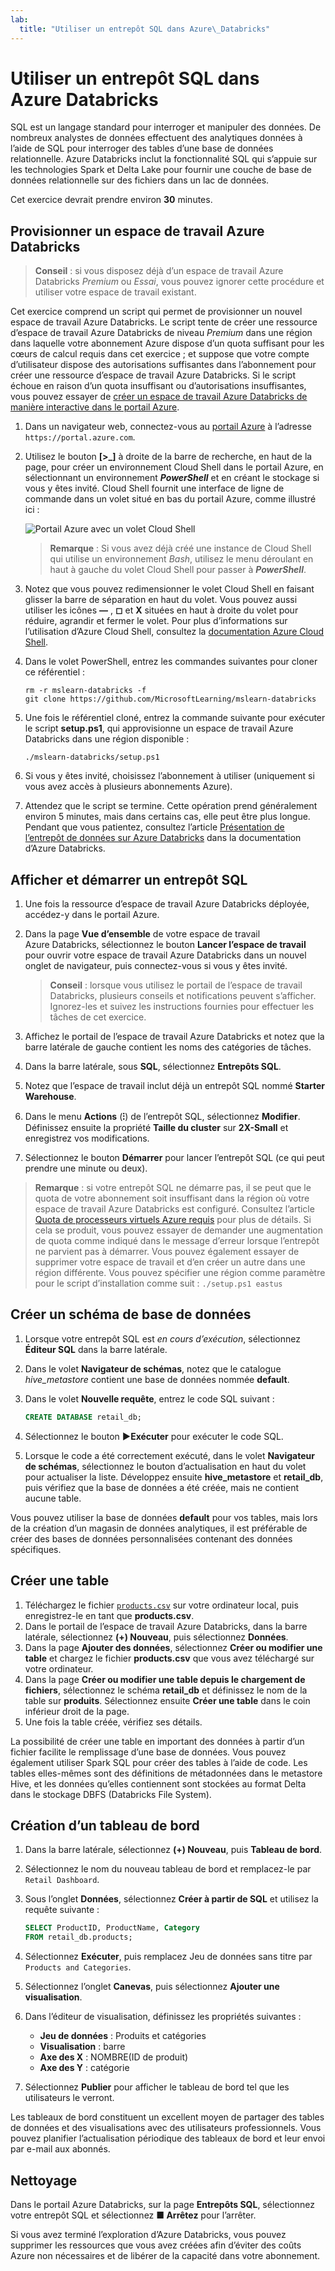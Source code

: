 ```yaml
---
lab:
  title: "Utiliser un entrepôt SQL dans Azure\_Databricks"
---
```


# Utiliser un entrepôt SQL dans Azure Databricks

SQL est un langage standard pour interroger et manipuler des données. De nombreux analystes de données effectuent des analytiques données à l’aide de SQL pour interroger des tables d’une base de données relationnelle. Azure Databricks inclut la fonctionnalité SQL qui s’appuie sur les technologies Spark et Delta Lake pour fournir une couche de base de données relationnelle sur des fichiers dans un lac de données.

Cet exercice devrait prendre environ **30** minutes.

## Provisionner un espace de travail Azure Databricks

> **Conseil** : si vous disposez déjà d’un espace de travail Azure Databricks *Premium* ou *Essai*, vous pouvez ignorer cette procédure et utiliser votre espace de travail existant.

Cet exercice comprend un script qui permet de provisionner un nouvel espace de travail Azure Databricks. Le script tente de créer une ressource d’espace de travail Azure Databricks de niveau *Premium* dans une région dans laquelle votre abonnement Azure dispose d’un quota suffisant pour les cœurs de calcul requis dans cet exercice ; et suppose que votre compte d’utilisateur dispose des autorisations suffisantes dans l’abonnement pour créer une ressource d’espace de travail Azure Databricks. Si le script échoue en raison d’un quota insuffisant ou d’autorisations insuffisantes, vous pouvez essayer de [créer un espace de travail Azure Databricks de manière interactive dans le portail Azure](https://learn.microsoft.com/azure/databricks/getting-started/#--create-an-azure-databricks-workspace).

1. Dans un navigateur web, connectez-vous au [portail Azure](https://portal.azure.com) à l’adresse `https://portal.azure.com`.
2. Utilisez le bouton **[\>_]** à droite de la barre de recherche, en haut de la page, pour créer un environnement Cloud Shell dans le portail Azure, en sélectionnant un environnement ***PowerShell*** et en créant le stockage si vous y êtes invité. Cloud Shell fournit une interface de ligne de commande dans un volet situé en bas du portail Azure, comme illustré ici :

    ![Portail Azure avec un volet Cloud Shell](./images/cloud-shell.png)

    > **Remarque** : Si vous avez déjà créé une instance de Cloud Shell qui utilise un environnement *Bash*, utilisez le menu déroulant en haut à gauche du volet Cloud Shell pour passer à ***PowerShell***.

3. Notez que vous pouvez redimensionner le volet Cloud Shell en faisant glisser la barre de séparation en haut du volet. Vous pouvez aussi utiliser les icônes **&#8212;** , **&#9723;** et **X** situées en haut à droite du volet pour réduire, agrandir et fermer le volet. Pour plus d’informations sur l’utilisation d’Azure Cloud Shell, consultez la [documentation Azure Cloud Shell](https://docs.microsoft.com/azure/cloud-shell/overview).

4. Dans le volet PowerShell, entrez les commandes suivantes pour cloner ce référentiel :

    ```
    rm -r mslearn-databricks -f
    git clone https://github.com/MicrosoftLearning/mslearn-databricks
    ```

5. Une fois le référentiel cloné, entrez la commande suivante pour exécuter le script **setup.ps1**, qui approvisionne un espace de travail Azure Databricks dans une région disponible :

    ```
    ./mslearn-databricks/setup.ps1
    ```

6. Si vous y êtes invité, choisissez l’abonnement à utiliser (uniquement si vous avez accès à plusieurs abonnements Azure).
7. Attendez que le script se termine. Cette opération prend généralement environ 5 minutes, mais dans certains cas, elle peut être plus longue. Pendant que vous patientez, consultez l’article [Présentation de l’entrepôt de données sur Azure Databricks](https://learn.microsoft.com/azure/databricks/sql/) dans la documentation d’Azure Databricks.

## Afficher et démarrer un entrepôt SQL

1. Une fois la ressource d’espace de travail Azure Databricks déployée, accédez-y dans le portail Azure.
1. Dans la page **Vue d’ensemble** de votre espace de travail Azure Databricks, sélectionnez le bouton **Lancer l’espace de travail** pour ouvrir votre espace de travail Azure Databricks dans un nouvel onglet de navigateur, puis connectez-vous si vous y êtes invité.

    > **Conseil** : lorsque vous utilisez le portail de l’espace de travail Databricks, plusieurs conseils et notifications peuvent s’afficher. Ignorez-les et suivez les instructions fournies pour effectuer les tâches de cet exercice.

1. Affichez le portail de l’espace de travail Azure Databricks et notez que la barre latérale de gauche contient les noms des catégories de tâches.
1. Dans la barre latérale, sous **SQL**, sélectionnez **Entrepôts SQL**.
1. Notez que l’espace de travail inclut déjà un entrepôt SQL nommé **Starter Warehouse**.
1. Dans le menu **Actions** (**⁝**) de l’entrepôt SQL, sélectionnez **Modifier**. Définissez ensuite la propriété **Taille du cluster** sur **2X-Small** et enregistrez vos modifications.
1. Sélectionnez le bouton **Démarrer** pour lancer l’entrepôt SQL (ce qui peut prendre une minute ou deux).

> **Remarque** : si votre entrepôt SQL ne démarre pas, il se peut que le quota de votre abonnement soit insuffisant dans la région où votre espace de travail Azure Databricks est configuré. Consultez l’article [Quota de processeurs virtuels Azure requis](https://docs.microsoft.com/azure/databricks/sql/admin/sql-endpoints#required-azure-vcpu-quota) pour plus de détails. Si cela se produit, vous pouvez essayer de demander une augmentation de quota comme indiqué dans le message d’erreur lorsque l’entrepôt ne parvient pas à démarrer. Vous pouvez également essayer de supprimer votre espace de travail et d’en créer un autre dans une région différente. Vous pouvez spécifier une région comme paramètre pour le script d’installation comme suit : `./setup.ps1 eastus`

## Créer un schéma de base de données

1. Lorsque votre entrepôt SQL est *en cours d’exécution*, sélectionnez **Éditeur SQL** dans la barre latérale.
2. Dans le volet **Navigateur de schémas**, notez que le catalogue *hive_metastore* contient une base de données nommée **default**.
3. Dans le volet **Nouvelle requête**, entrez le code SQL suivant :

    ```sql
   CREATE DATABASE retail_db;
    ```

4. Sélectionnez le bouton **►Exécuter** pour exécuter le code SQL.
5. Lorsque le code a été correctement exécuté, dans le volet **Navigateur de schémas**, sélectionnez le bouton d’actualisation en haut du volet pour actualiser la liste. Développez ensuite **hive_metastore** et **retail_db**, puis vérifiez que la base de données a été créée, mais ne contient aucune table.

Vous pouvez utiliser la base de données **default** pour vos tables, mais lors de la création d’un magasin de données analytiques, il est préférable de créer des bases de données personnalisées contenant des données spécifiques.

## Créer une table

1. Téléchargez le fichier [`products.csv`](https://raw.githubusercontent.com/MicrosoftLearning/mslearn-databricks/main/data/products.csv) sur votre ordinateur local, puis enregistrez-le en tant que **products.csv**.
1. Dans le portail de l’espace de travail Azure Databricks, dans la barre latérale, sélectionnez **(+) Nouveau**, puis sélectionnez **Données**.
1. Dans la page **Ajouter des données**, sélectionnez **Créer ou modifier une table** et chargez le fichier **products.csv** que vous avez téléchargé sur votre ordinateur.
1. Dans la page **Créer ou modifier une table depuis le chargement de fichiers**, sélectionnez le schéma **retail_db** et définissez le nom de la table sur **produits**. Sélectionnez ensuite **Créer une table** dans le coin inférieur droit de la page.
1. Une fois la table créée, vérifiez ses détails.

La possibilité de créer une table en important des données à partir d’un fichier facilite le remplissage d’une base de données. Vous pouvez également utiliser Spark SQL pour créer des tables à l’aide de code. Les tables elles-mêmes sont des définitions de métadonnées dans le metastore Hive, et les données qu’elles contiennent sont stockées au format Delta dans le stockage DBFS (Databricks File System).

## Création d’un tableau de bord

1. Dans la barre latérale, sélectionnez **(+) Nouveau**, puis **Tableau de bord**.
2. Sélectionnez le nom du nouveau tableau de bord et remplacez-le par `Retail Dashboard`.
3. Sous l’onglet **Données**, sélectionnez **Créer à partir de SQL** et utilisez la requête suivante :

    ```sql
   SELECT ProductID, ProductName, Category
   FROM retail_db.products; 
    ```

4. Sélectionnez **Exécuter**, puis remplacez Jeu de données sans titre par `Products and Categories`.
5. Sélectionnez l’onglet **Canevas**, puis sélectionnez **Ajouter une visualisation**.
6. Dans l’éditeur de visualisation, définissez les propriétés suivantes :
    
    - **Jeu de données** : Produits et catégories
    - **Visualisation** : barre
    - **Axe des X** : NOMBRE(ID de produit)
    - **Axe des Y** : catégorie

7. Sélectionnez **Publier** pour afficher le tableau de bord tel que les utilisateurs le verront.

Les tableaux de bord constituent un excellent moyen de partager des tables de données et des visualisations avec des utilisateurs professionnels. Vous pouvez planifier l’actualisation périodique des tableaux de bord et leur envoi par e-mail aux abonnés.

## Nettoyage

Dans le portail Azure Databricks, sur la page **Entrepôts SQL**, sélectionnez votre entrepôt SQL et sélectionnez **&#9632; Arrêtez** pour l’arrêter.

Si vous avez terminé l’exploration d’Azure Databricks, vous pouvez supprimer les ressources que vous avez créées afin d’éviter des coûts Azure non nécessaires et de libérer de la capacité dans votre abonnement.
